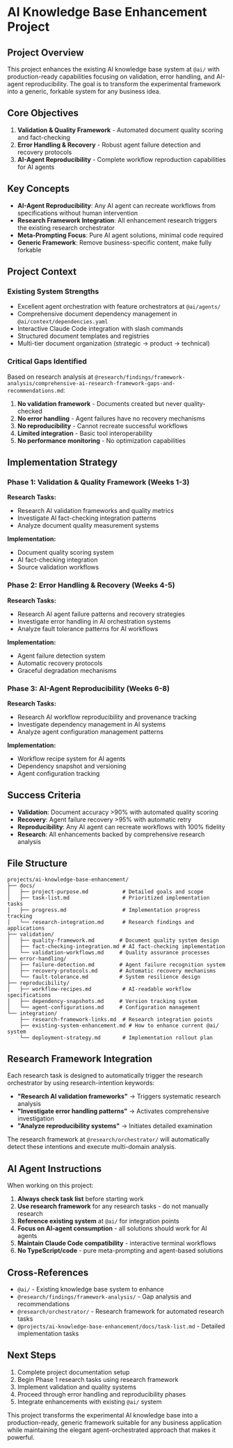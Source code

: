 # AI Knowledge Base Enhancement Project

## Project Overview

This project enhances the existing AI knowledge base system at `@ai/` with production-ready capabilities focusing on validation, error handling, and AI-agent reproducibility. The goal is to transform the experimental framework into a generic, forkable system for any business idea.

## Core Objectives

1. **Validation & Quality Framework** - Automated document quality scoring and fact-checking
2. **Error Handling & Recovery** - Robust agent failure detection and recovery protocols  
3. **AI-Agent Reproducibility** - Complete workflow reproduction capabilities for AI agents

## Key Concepts

- **AI-Agent Reproducibility**: Any AI agent can recreate workflows from specifications without human intervention
- **Research Framework Integration**: All enhancement research triggers the existing research orchestrator
- **Meta-Prompting Focus**: Pure AI agent solutions, minimal code required
- **Generic Framework**: Remove business-specific content, make fully forkable

## Project Context

### Existing System Strengths
- Excellent agent orchestration with feature orchestrators at `@ai/agents/`
- Comprehensive document dependency management in `@ai/context/dependencies.yaml`
- Interactive Claude Code integration with slash commands
- Structured document templates and registries
- Multi-tier document organization (strategic → product → technical)

### Critical Gaps Identified
Based on research analysis at `@research/findings/framework-analysis/comprehensive-ai-research-framework-gaps-and-recommendations.md`:

1. **No validation framework** - Documents created but never quality-checked
2. **No error handling** - Agent failures have no recovery mechanisms  
3. **No reproducibility** - Cannot recreate successful workflows
4. **Limited integration** - Basic tool interoperability
5. **No performance monitoring** - No optimization capabilities

## Implementation Strategy

### Phase 1: Validation & Quality Framework (Weeks 1-3)
**Research Tasks:**
- Research AI validation frameworks and quality metrics
- Investigate AI fact-checking integration patterns  
- Analyze document quality measurement systems

**Implementation:**
- Document quality scoring system
- AI fact-checking integration
- Source validation workflows

### Phase 2: Error Handling & Recovery (Weeks 4-5)  
**Research Tasks:**
- Research AI agent failure patterns and recovery strategies
- Investigate error handling in AI orchestration systems
- Analyze fault tolerance patterns for AI workflows

**Implementation:**
- Agent failure detection system
- Automatic recovery protocols
- Graceful degradation mechanisms

### Phase 3: AI-Agent Reproducibility (Weeks 6-8)
**Research Tasks:**  
- Research AI workflow reproducibility and provenance tracking
- Investigate dependency management in AI systems
- Analyze agent configuration management patterns

**Implementation:**
- Workflow recipe system for AI agents
- Dependency snapshot and versioning
- Agent configuration tracking

## Success Criteria

- **Validation**: Document accuracy >90% with automated quality scoring
- **Recovery**: Agent failure recovery >95% with automatic retry
- **Reproducibility**: Any AI agent can recreate workflows with 100% fidelity  
- **Research**: All enhancements backed by comprehensive research analysis

## File Structure

```
projects/ai-knowledge-base-enhancement/
├── docs/
│   ├── project-purpose.md           # Detailed goals and scope
│   ├── task-list.md                 # Prioritized implementation tasks
│   ├── progress.md                  # Implementation progress tracking
│   └── research-integration.md      # Research findings and applications
├── validation/
│   ├── quality-framework.md        # Document quality system design
│   ├── fact-checking-integration.md # AI fact-checking implementation
│   └── validation-workflows.md     # Quality assurance processes
├── error-handling/
│   ├── failure-detection.md        # Agent failure recognition system
│   ├── recovery-protocols.md       # Automatic recovery mechanisms
│   └── fault-tolerance.md          # System resilience design
├── reproducibility/
│   ├── workflow-recipes.md          # AI-readable workflow specifications
│   ├── dependency-snapshots.md     # Version tracking system
│   └── agent-configurations.md     # Configuration management
└── integration/
    ├── research-framework-links.md  # Research integration points
    ├── existing-system-enhancement.md # How to enhance current @ai/ system
    └── deployment-strategy.md       # Implementation rollout plan
```

## Research Framework Integration

Each research task is designed to automatically trigger the research orchestrator by using research-intention keywords:

- **"Research AI validation frameworks"** → Triggers systematic research analysis
- **"Investigate error handling patterns"** → Activates comprehensive investigation  
- **"Analyze reproducibility systems"** → Initiates detailed examination

The research framework at `@research/orchestrator/` will automatically detect these intentions and execute multi-domain analysis.

## AI Agent Instructions

When working on this project:

1. **Always check task list** before starting work
2. **Use research framework** for any research tasks - do not manually research
3. **Reference existing system** at `@ai/` for integration points
4. **Focus on AI-agent consumption** - all solutions should work for AI agents
5. **Maintain Claude Code compatibility** - interactive terminal workflows
6. **No TypeScript/code** - pure meta-prompting and agent-based solutions

## Cross-References

- `@ai/` - Existing knowledge base system to enhance
- `@research/findings/framework-analysis/` - Gap analysis and recommendations
- `@research/orchestrator/` - Research framework for automated research tasks
- `@projects/ai-knowledge-base-enhancement/docs/task-list.md` - Detailed implementation tasks

## Next Steps

1. Complete project documentation setup
2. Begin Phase 1 research tasks using research framework
3. Implement validation and quality systems
4. Proceed through error handling and reproducibility phases
5. Integrate enhancements with existing `@ai/` system

This project transforms the experimental AI knowledge base into a production-ready, generic framework suitable for any business application while maintaining the elegant agent-orchestrated approach that makes it powerful.